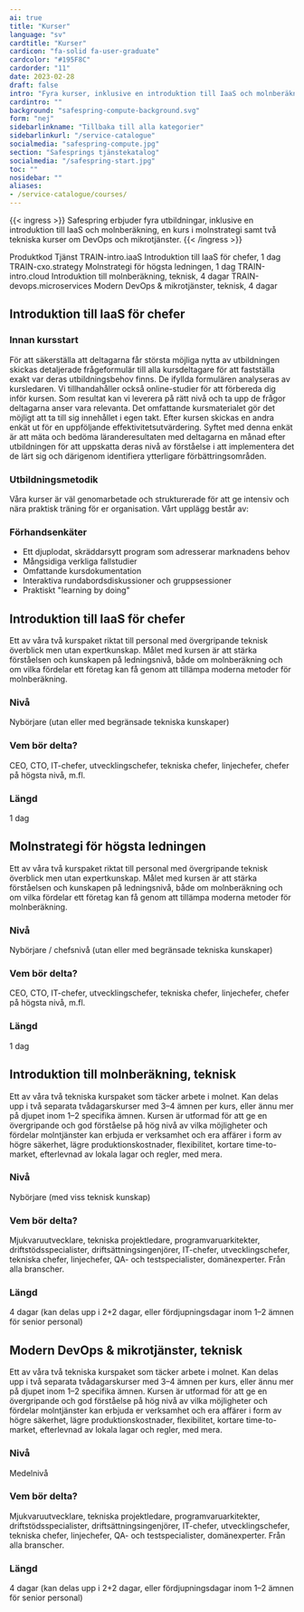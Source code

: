 ```yaml
---
ai: true
title: "Kurser"
language: "sv"
cardtitle: "Kurser"
cardicon: "fa-solid fa-user-graduate"
cardcolor: "#195F8C"
cardorder: "11"
date: 2023-02-28
draft: false
intro: "Fyra kurser, inklusive en introduktion till IaaS och molnberäkning"
cardintro: ""
background: "safespring-compute-background.svg"
form: "nej"
sidebarlinkname: "Tillbaka till alla kategorier"
sidebarlinkurl: "/service-catalogue"
socialmedia: "safespring-compute.jpg"
section: "Safesprings tjänstekatalog"
socialmedia: "/safespring-start.jpg"
toc: ""
nosidebar: ""
aliases:
- /service-catalogue/courses/
---
```

{{< ingress >}}
Safespring erbjuder fyra utbildningar, inklusive en introduktion till IaaS och molnberäkning, en kurs i molnstrategi samt två tekniska kurser om DevOps och mikrotjänster.
{{< /ingress >}}

Produktkod Tjänst
TRAIN-intro.iaaS Introduktion till IaaS för chefer, 1 dag
TRAIN-cxo.strategy Molnstrategi för högsta ledningen, 1 dag
TRAIN-intro.cloud Introduktion till molnberäkning, teknisk, 4 dagar
TRAIN-devops.microservices Modern DevOps & mikrotjänster, teknisk, 4 dagar

## Introduktion till IaaS för chefer

### Innan kursstart

För att säkerställa att deltagarna får största möjliga nytta av utbildningen skickas detaljerade frågeformulär till alla kursdeltagare för att fastställa exakt var deras utbildningsbehov finns. De ifyllda formulären analyseras av kursledaren. Vi tillhandahåller också online-studier för att förbereda dig inför kursen.
Som resultat kan vi leverera på rätt nivå och ta upp de frågor deltagarna anser vara relevanta. Det omfattande kursmaterialet gör det möjligt att ta till sig innehållet i egen takt. Efter kursen skickas en andra enkät ut för en uppföljande effektivitetsutvärdering. Syftet med denna enkät är att mäta och bedöma läranderesultaten med deltagarna en månad efter utbildningen för att uppskatta deras nivå av förståelse i att implementera det de lärt sig och därigenom identifiera ytterligare förbättringsområden.

### Utbildningsmetodik

Våra kurser är väl genomarbetade och strukturerade för att ge intensiv och nära praktisk träning för er organisation. Vårt upplägg består av:

### Förhandsenkäter

- Ett djuplodat, skräddarsytt program som adresserar marknadens behov
- Mångsidiga verkliga fallstudier
- Omfattande kursdokumentation
- Interaktiva rundabordsdiskussioner och gruppsessioner
- Praktiskt "learning by doing"

## Introduktion till IaaS för chefer

Ett av våra två kurspaket riktat till personal med övergripande teknisk överblick men utan expertkunskap. Målet med kursen är att stärka förståelsen och kunskapen på ledningsnivå, både om molnberäkning och om vilka fördelar ett företag kan få genom att tillämpa moderna metoder för molnberäkning.

### Nivå

Nybörjare (utan eller med begränsade tekniska kunskaper)

### Vem bör delta?

CEO, CTO, IT-chefer, utvecklingschefer, tekniska chefer, linjechefer, chefer på högsta nivå, m.fl.

### Längd

1 dag

## Molnstrategi för högsta ledningen

Ett av våra två kurspaket riktat till personal med övergripande teknisk överblick men utan expertkunskap. Målet med kursen är att stärka förståelsen och kunskapen på ledningsnivå, både om molnberäkning och om vilka fördelar ett företag kan få genom att tillämpa moderna metoder för molnberäkning.

### Nivå

Nybörjare / chefsnivå (utan eller med begränsade tekniska kunskaper)

### Vem bör delta?

CEO, CTO, IT-chefer, utvecklingschefer, tekniska chefer, linjechefer, chefer på högsta nivå, m.fl.

### Längd

1 dag

## Introduktion till molnberäkning, teknisk

Ett av våra två tekniska kurspaket som täcker arbete i molnet. Kan delas upp i två separata tvådagarskurser med 3–4 ämnen per kurs, eller ännu mer på djupet inom 1–2 specifika ämnen. Kursen är utformad för att ge en övergripande och god förståelse på hög nivå av vilka möjligheter och fördelar molntjänster kan erbjuda er verksamhet och era affärer i form av högre säkerhet, lägre produktionskostnader, flexibilitet, kortare time-to-market, efterlevnad av lokala lagar och regler, med mera.

### Nivå

Nybörjare (med viss teknisk kunskap)

### Vem bör delta?

Mjukvaruutvecklare, tekniska projektledare, programvaruarkitekter, driftstödsspecialister, driftsättningsingenjörer, IT-chefer, utvecklingschefer, tekniska chefer, linjechefer, QA- och testspecialister, domänexperter. Från alla branscher.

### Längd

4 dagar (kan delas upp i 2+2 dagar, eller fördjupningsdagar inom 1–2 ämnen för senior personal)

## Modern DevOps & mikrotjänster, teknisk

Ett av våra två tekniska kurspaket som täcker arbete i molnet. Kan delas upp i två separata tvådagarskurser med 3–4 ämnen per kurs, eller ännu mer på djupet inom 1–2 specifika ämnen. Kursen är utformad för att ge en övergripande och god förståelse på hög nivå av vilka möjligheter och fördelar molntjänster kan erbjuda er verksamhet och era affärer i form av högre säkerhet, lägre produktionskostnader, flexibilitet, kortare time-to-market, efterlevnad av lokala lagar och regler, med mera.

### Nivå

Medelnivå

### Vem bör delta?

Mjukvaruutvecklare, tekniska projektledare, programvaruarkitekter, driftstödsspecialister, driftsättningsingenjörer, IT-chefer, utvecklingschefer, tekniska chefer, linjechefer, QA- och testspecialister, domänexperter. Från alla branscher.

### Längd

4 dagar (kan delas upp i 2+2 dagar, eller fördjupningsdagar inom 1–2 ämnen för senior personal)